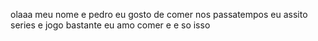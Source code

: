 olaaa meu nome e pedro 
eu gosto de comer
nos passatempos eu assito series e jogo bastante
eu amo comer
e e so isso
